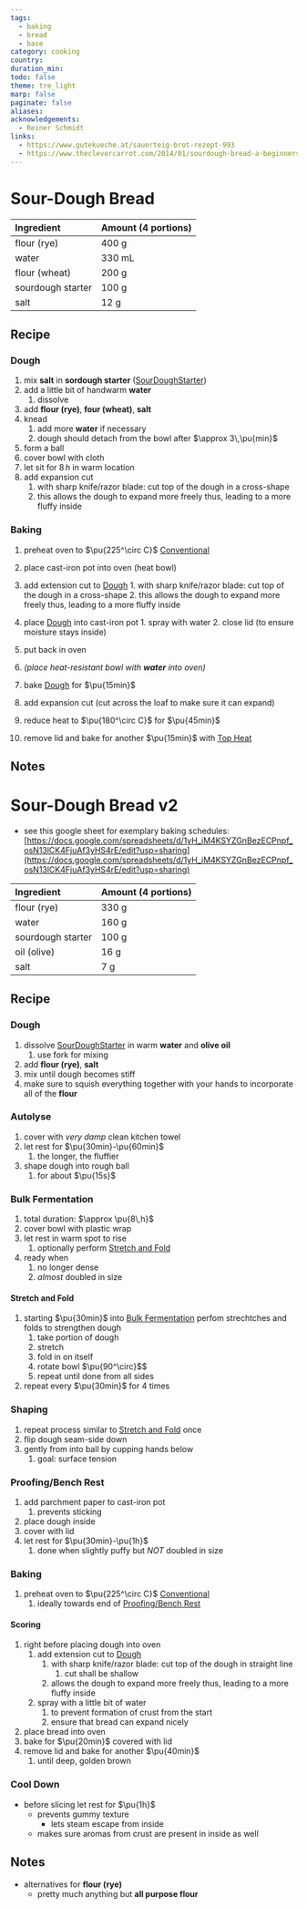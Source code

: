 ```yaml
---
tags:
  - baking
  - bread
  - base
category: cooking
country:
duration_min:
todo: false
theme: tre_light
marp: false
paginate: false
aliases:
acknowledgements:
  - Reiner Schmidt
links:
  - https://www.gutekueche.at/sauerteig-brot-rezept-993
  - https://www.theclevercarrot.com/2014/01/sourdough-bread-a-beginners-guide/
---
```



# Sour-Dough Bread

|Ingredient|Amount (4 portions)|
| :- | :- |
|flour (rye)|400 g|
|water|330 mL|
|flour (wheat)|200 g|
|sourdough starter|100 g|
|salt|12 g|

## Recipe
### Dough
1. mix **salt** in **sordough starter** ([SourDoughStarter](SourDoughStarter.md))
2. add a little bit of handwarm **water**
	1. dissolve
3. add **flour (rye)**, **four (wheat)**, **salt**
4. knead
	1. add more **water** if necessary
	2. dough should detach from the bowl after $\approx 3\,\pu{min}$
5. form a ball
6. cover bowl with cloth
7. let sit for $8\,h$ in warm location
8. add expansion cut
	1. with sharp knife/razor blade: cut top of the dough in a cross-shape
	2. this allows the dough to expand more freely thus, leading to a more fluffy inside

### Baking
1. preheat oven to $\pu{225^\circ C}$ [Conventional](OvenSettings.md#Conventional)
2. place cast-iron pot into oven (heat bowl)
3. add extension cut to [Dough](#Dough)
        1. with sharp knife/razor blade: cut top of the dough in a cross-shape
        2. this allows the dough to expand more freely thus, leading to a more fluffy inside

4. place [Dough](#Dough) into cast-iron pot
        1. spray with water
        2. close lid (to ensure moisture stays inside)
5. put back in oven
6. *(place heat-resistant bowl with **water** into oven)*
7. bake [Dough](#Dough) for $\pu{15min}$
8. add expansion cut (cut across the loaf to make sure it can expand)
9. reduce heat to $\pu{180^\circ C}$ for $\pu{45min}$
10. remove lid and bake for another $\pu{15min}$ with [Top Heat](OvenSettings.md#Top%20Heat)

## Notes


# Sour-Dough Bread v2
* see this google sheet for exemplary  baking schedules: [https://docs.google.com/spreadsheets/d/1yH_iM4KSYZGnBezECPnpf_osN13lCK4FjuAf3yHS4rE/edit?usp=sharing](https://docs.google.com/spreadsheets/d/1yH_iM4KSYZGnBezECPnpf_osN13lCK4FjuAf3yHS4rE/edit?usp=sharing)

|Ingredient|Amount (4 portions)|
| :- | :- |
|flour (rye)|330 g|
|water|160 g|
|sourdough starter|100 g|
|oil (olive)|16 g|
|salt|7 g|

## Recipe
### Dough
1. dissolve [SourDoughStarter](SourDoughStarter.md) in warm **water** and **olive oil**
	1. use fork for mixing
2. add **flour (rye)**, **salt**
3. mix until dough becomes stiff
4. make sure to squish everything together with your hands to incorporate all of the **flour**

### Autolyse
1. cover with *very damp* clean kitchen towel
2. let rest for $\pu{30min}-\pu{60min}$
	1. the longer, the fluffier
 3. shape dough into rough ball
	 1. for about $\pu{15s}$

### Bulk Fermentation
1. total duration: $\approx \pu{8\,h}$
2. cover bowl with plastic wrap
3. let rest in warm spot to rise
	1. optionally perform [Stretch and Fold](#Stretch%20and%20Fold)
4. ready when
	1. no longer dense
	2. *almost* doubled in size

#### Stretch and Fold
1. starting $\pu{30min}$ into [Bulk Fermentation](#Bulk%20Fermentation) perfom strechtches and folds to strengthen dough
	1. take portion of dough
	2. stretch
	3. fold in on itself
	4. rotate bowl $\pu{90^\circ}$$
	5. repeat until done from all sides
2. repeat every $\pu{30min}$ for 4 times

### Shaping
1. repeat process similar to [Stretch and Fold](#Stretch%20and%20Fold) once
2. flip dough seam-side down
3. gently from into ball by cupping hands below
	1. goal: surface tension

### Proofing/Bench Rest
1. add parchment paper to cast-iron pot
	1. prevents sticking
2. place dough inside
3. cover with lid
4. let rest for $\pu{30min}-\pu{1h}$
	1. done when slightly puffy but *NOT* doubled in size

### Baking
1. preheat oven to $\pu{225^\circ C}$ [Conventional](OvenSettings.md#Conventional)
	1. ideally towards end of [Proofing/Bench Rest](#Proofing/Bench%20Rest)
#### Scoring
1. right before placing dough into oven
	1. add extension cut to [Dough](#Dough)
		1. with sharp knife/razor blade: cut top of the dough in straight line
			1. cut shall be shallow
		2. allows the dough to expand more freely thus, leading to a more fluffy inside
	2. spray with a little bit of water
		1. to prevent formation of crust from the start
		2. ensure that bread can expand nicely
2. place bread into oven
3. bake for $\pu{20min}$ covered with lid
4. remove lid and bake for another $\pu{40min}$
	1. until deep, golden brown

### Cool Down
* before slicing let rest for $\pu{1h}$
	* prevents gummy texture
		* lets steam escape from inside
	* makes sure aromas from crust are present in inside as well

## Notes
* alternatives for **flour (rye)**
	* pretty much anything but **all purpose flour**